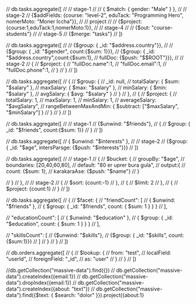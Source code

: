// db.tasks.aggregate([
//     // stage-1 
//     // { $match: { gender: "Male" } },
//     // stage-2
//     {$addFields: {course: "level-2", eduTack: "Programming Hero", nomerMoto: "Moner Iccha"}},
//     // project
//     // {$project: {course:1,eduTack:1,nomerMoto:1}},
//     // stage-4
//     // {$out: "course-students"}
//     // stage-5
//     {$merge: "tasks"}
// ])

// db.tasks.aggregate([
//     // {$group: { _id: "$address.country"}},
//     // {$group: { _id: "$gender", count:{$sum: 1}}},
//     {$group: { _id: "$address.country",count:{$sum:1}, 
//     fullDoc: {$push: "$$ROOT"}}},
//     // stage-2
//     {
//         $project: {
//             "fullDoc.name":1,
//             "fullDoc.email":1,
//             "fullDoc.phone":1,
//         }
//     }
// ])

// db.tasks.aggregate([
//     {
//         $group: { 
//             _id: null, 
//             totalSalary: { $sum: "$salary" }, 
//             maxSalary: { $max: "$salary" },
//             minSalary: { $min: "$salary" },
//             avgSalary: { $avg: "$salary" }
//         }
//     },
//     {
//         $project: {
//             totalSalary: 1,
//             maxSalary: 1,
//             minSalary: 1,
//             averageSalary: "$avgSalary",
//             rangeBetweenMaxAndMin: { $subtract: ["$maxSalary", "$minSalary"] }
//         } 
//     }
// ])

// db.tasks.aggregate([
//     // stage-1
//     {$unwind: "$friends"},
//     {
//         $group: { _id: "$friends", count:{$sum: 1}}
//     }
// ])

// db.tasks.aggregate([
//     { $unwind: "$interests" },
//     // stage-2
//     {$group: { _id: "$age", intersParsge: {$push: "$interests"}}}
// ])

// db.tasks.aggregate([
//     // stage-1
//     {
//         $bucket: {
//              groupBy: "$age",
//              boundaries: [20,40,60,80],
//              default: "80 er uprer bura gula",
//              output:{
//                  count: {$sum: 1},
//                  karakaraAse: {$push: "$name"}
//              }

//             }
//     },
//     // stage-2
//     {
//         $sort: {count:-1}
//     },
//     {
//         $limit: 2
//     },
//     {
//         $project: {count:1}
//     }
// ])


// db.tasks.aggregate([
//     {
//         $facet: {
//             "friendCount": [
//                 { $unwind: "$friends" },
//                 { $group: { _id: "$friends", count: { $sum: 1 } } }
//             ],

//             "educationCount": [
//                 { $unwind: "$education" },
//                 { $group: { _id: "$education", count: { $sum: 1 } } }
//             ],

//             "skillsCount": [
//                 {$unwind: "$skills"},
//                 {$group: { _id: "$skills", count: {$sum:1}}}
//             ]
//         }
//     }
// ])

// db.orders.aggregate([
//     {
//         $lookup: {
//               from: "test",
//               localField: "userId",
//               foreignField: "_id",
//               as: "user"
//              }
//     }
// ])


//db.getCollection("massive-data").find({})
// db.getCollection("massive-data").createIndex({email:1})
// db.getCollection("massive-data").dropIndex({email:1})
// db.getCollection("massive-data").createIndex({about: "text"})
// db.getCollection("massive-data").find({$text: { $search: "dolor" }}).project({about:1}






